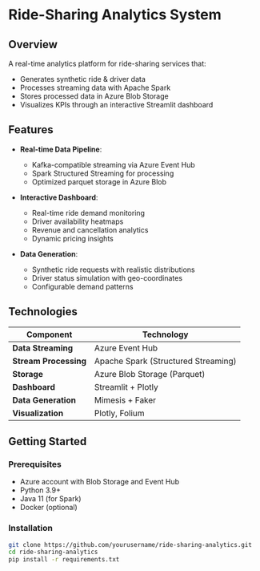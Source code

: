 # Ride-Sharing Analytics System


## Overview

A real-time analytics platform for ride-sharing services that:
- Generates synthetic ride & driver data
- Processes streaming data with Apache Spark
- Stores processed data in Azure Blob Storage
- Visualizes KPIs through an interactive Streamlit dashboard

## Features

- **Real-time Data Pipeline**:
  - Kafka-compatible streaming via Azure Event Hub
  - Spark Structured Streaming for processing
  - Optimized parquet storage in Azure Blob

- **Interactive Dashboard**:
  - Real-time ride demand monitoring
  - Driver availability heatmaps
  - Revenue and cancellation analytics
  - Dynamic pricing insights

- **Data Generation**:
  - Synthetic ride requests with realistic distributions
  - Driver status simulation with geo-coordinates
  - Configurable demand patterns

## Technologies

| Component               | Technology                          |
|-------------------------|-------------------------------------|
| **Data Streaming**      | Azure Event Hub                     |
| **Stream Processing**   | Apache Spark (Structured Streaming) |
| **Storage**             | Azure Blob Storage (Parquet)        |
| **Dashboard**           | Streamlit + Plotly                  |
| **Data Generation**     | Mimesis + Faker                     |
| **Visualization**       | Plotly, Folium                      |

## Getting Started

### Prerequisites
- Azure account with Blob Storage and Event Hub
- Python 3.9+
- Java 11 (for Spark)
- Docker (optional)

### Installation
```bash
git clone https://github.com/yourusername/ride-sharing-analytics.git
cd ride-sharing-analytics
pip install -r requirements.txt
